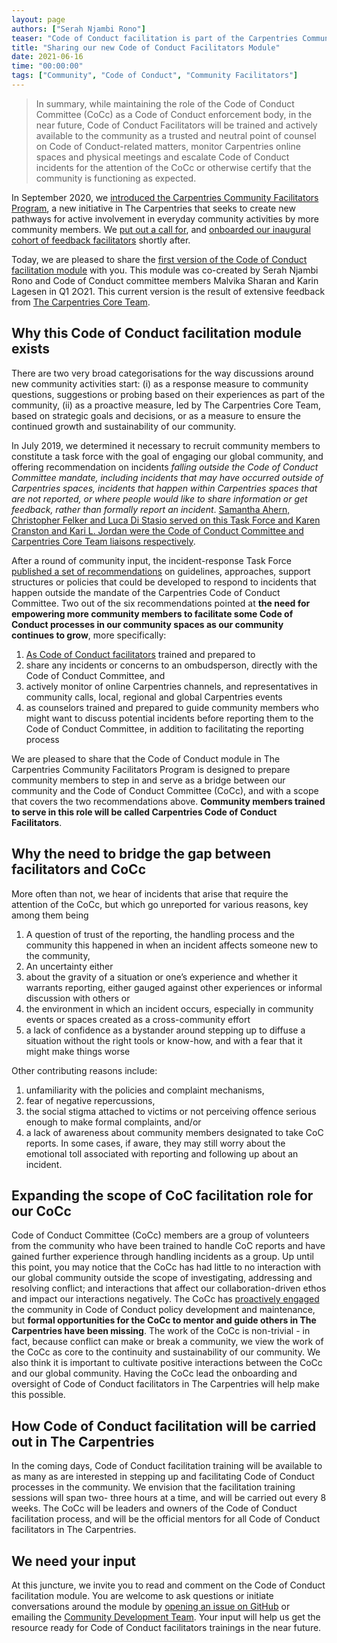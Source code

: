 ```yaml
---
layout: page
authors: ["Serah Njambi Rono"]
teaser: "Code of Conduct facilitation is part of the Carpentries Community Facilitators Program. We welcome your review and suggestions on our new Carpentries Code of Conduct Facilitators module"
title: "Sharing our new Code of Conduct Facilitators Module"
date: 2021-06-16
time: "00:00:00"
tags: ["Community", "Code of Conduct", "Community Facilitators"]
---
```


>In summary, while maintaining the role of the Code of Conduct Committee (CoCc) as a Code of Conduct enforcement body, in the near future, Code of Conduct Facilitators will be trained and actively available to the community as a trusted and neutral point of counsel on Code of Conduct-related matters, monitor Carpentries online spaces and physical meetings and escalate Code of Conduct incidents for the attention of the CoCc or otherwise certify that the community is functioning as expected.

In September 2020, we [introduced the Carpentries Community Facilitators Program](https://carpentries.org/blog/2020/09/introducing-community-facilitators-program/), a new initiative in The Carpentries that seeks to create new pathways for active involvement in everyday community activities by more community members. We [put out a call for](https://carpentries.org/blog/2020/09/apply-feedback-facilitators-cohort/), and [onboarded our inaugural cohort of feedback facilitators](https://carpentries.org/blog/2020/11/introducing-carpentries-feedback-facilitators/) shortly after. 

Today, we are pleased to share the [first version of the Code of Conduct facilitation module](https://carpentries.github.io/community-facilitators-program/03-0-code-of-conduct-facilitation/index.html) with you. This module was co-created by Serah Njambi Rono and Code of Conduct committee members Malvika Sharan and Karin Lagesen in Q1 2O21. This current version is the result of extensive feedback from [The Carpentries Core Team](https://carpentries.org/team/).

## Why this Code of Conduct facilitation module exists

There are two very broad categorisations for the way discussions around new community activities start:
(i) as a response measure to community questions, suggestions or probing based on their experiences as part of the community,
(ii) as a proactive measure, led by The Carpentries Core Team, based on strategic goals and decisions, or as a measure to ensure the continued growth and sustainability of our community. 

In July 2019, we determined it necessary to recruit community members to constitute a task force with the goal of engaging our global community, and offering recommendation on incidents _falling outside the Code of Conduct Committee mandate, including incidents that may have occurred outside of Carpentries spaces, incidents that happen within Carpentries spaces that are not reported, or where people would like to share information or get feedback, rather than formally report an incident_. [Samantha Ahern, Christopher Felker and Luca Di Stasio served on this Task Force and Karen Cranston and Kari L. Jordan were the Code of Conduct Committee and Carpentries Core Team liaisons respectively](https://github.com/carpentries/task-forces/blob/master/2019/incidents-outside-cocc/2019-07-incidents-outside-cocc-charter.md).

After a round of community input, the incident-response Task Force [published a set of recommendations](https://github.com/carpentries/task-forces/blob/master/2019/incidents-outside-cocc/2019-09-19-cocc-taskforce-summary-recommendations.md) on guidelines, approaches, support structures or policies that could be developed to respond to incidents that happen outside the mandate of the Carpentries Code of Conduct Committee. Two out of the six recommendations pointed at **the need for empowering more community members to facilitate some Code of Conduct processes in our community spaces as our community continues to grow**, more specifically:

1. [As Code of Conduct facilitators](https://github.com/carpentries/task-forces/blob/master/2019/incidents-outside-cocc/2019-09-19-cocc-taskforce-summary-recommendations.md#recommendation-2-volunteer-code-of-conduct-facilitators) trained and prepared to
  1. share any incidents or concerns to an ombudsperson, directly with the Code of Conduct Committee, and
  2. actively monitor of online Carpentries channels, and representatives in community calls, local, regional and global Carpentries events
2. as counselors trained and prepared to guide community members who might want to discuss potential incidents before reporting them to the Code of Conduct Committee, in addition to facilitating the reporting process

We are pleased to share that the Code of Conduct module in The Carpentries Community Facilitators Program is designed to prepare community members to step in and serve as a bridge between our community and the Code of Conduct Committee (CoCc), and with a scope that covers the two recommendations above. **Community members trained to serve in this role will be called Carpentries Code of Conduct Facilitators**.

## Why the need to bridge the gap between facilitators and CoCc

More often than not, we hear of incidents that arise that require the attention of the CoCc, but which go unreported for various reasons, key among them being
 
1. A question of trust of the reporting, the handling process and the community this happened in when an incident affects someone new to the community, 
2. An uncertainty either 
  1. about the gravity of a situation or one’s experience and whether it warrants reporting, either gauged against other experiences or informal discussion with others or
  2. the environment in which an incident occurs, especially in community events or spaces created as a cross-community effort
3. a lack of confidence as a bystander around stepping up to diffuse a situation without the right tools or know-how, and with a fear that it might make things worse

Other contributing reasons include:

1. unfamiliarity with the policies and complaint mechanisms,
2. fear of negative repercussions,
3. the social stigma attached to victims or not perceiving offence serious enough to make formal complaints, and/or 
4. a lack of awareness about community members designated to take CoC reports. In some cases, if aware, they may still worry about the emotional toll associated with reporting and following up about an incident.

## Expanding the scope of CoC facilitation role for our CoCc
	
Code of Conduct Committee (CoCc) members are a group of volunteers from the community who have been trained to handle CoC reports and have gained further experience through handling incidents as a group. Up until this point, you may notice that the CoCc has had little to no interaction with our global community outside the scope of investigating, addressing and resolving conflict; and interactions that affect our collaboration-driven ethos and impact our interactions negatively. The CoCc has [proactively engaged](https://carpentries.org/posts-by-tags/#blog-tag-code-of-conduct) the community in Code of Conduct policy development and maintenance, but **formal opportunities for the CoCc to mentor and guide others in The Carpentries have been missing**. 
The work of the CoCc is non-trivial - in fact, because conflict can make or break a community, we view the work of the CoCc as core to the continuity and sustainability of our community. We also think it is important to cultivate positive interactions between the CoCc and our global community. Having the CoCc lead the onboarding and oversight of Code of Conduct facilitators in The Carpentries will help make this possible. 

## How Code of Conduct facilitation will be carried out in The Carpentries

In the coming days, Code of Conduct facilitation training will be available to as many as are interested in stepping up and facilitating Code of Conduct processes in the community. We envision that the facilitation training sessions will span two- three hours at a time, and will be carried out every 8 weeks. The CoCc will be leaders and owners of the Code of Conduct facilitation process, and will be the official mentors for all Code of Conduct facilitators in The Carpentries.

## We need your input

At this juncture, we invite you to read and comment on the Code of Conduct facilitation module. You are welcome to ask questions or initiate conversations around the module by [opening an issue on GitHub](https://github.com/carpentries/community-facilitators-program/issues/new) or emailing the [Community Development Team](mailto:community@carpentries.org). Your input will help us get the resource ready for Code of Conduct facilitators trainings in the near future.

